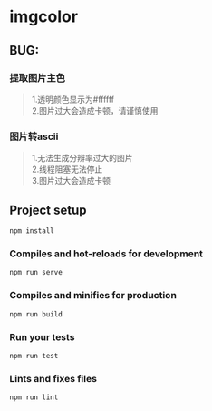 # imgcolor

## BUG:
### 提取图片主色

>1.透明颜色显示为#ffffff<br />
>2.图片过大会造成卡顿，请谨慎使用

### 图片转ascii

>1.无法生成分辨率过大的图片<br />
>2.线程阻塞无法停止<br />
>3.图片过大会造成卡顿

## Project setup
```
npm install
```

### Compiles and hot-reloads for development
```
npm run serve
```

### Compiles and minifies for production
```
npm run build
```

### Run your tests
```
npm run test
```

### Lints and fixes files
```
npm run lint
```
